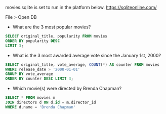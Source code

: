 movies.sqlite is set to run in the platform below.
https://sqliteonline.com/

File > Open DB

- What are the 3 most popular movies? 

```sql
SELECT original_title, popularity FROM movies
ORDER BY popularity DESC
LIMIT 3;
```

- What is the 3 most awarded average vote since the January 1st, 2000?

```sql
SELECT original_title, vote_average, COUNT(*) AS counter FROM movies
WHERE release_date > '2000-01-01'
GROUP BY vote_average
ORDER BY counter DESC LIMIT 3;
```

- Which movie(s) were directed by Brenda Chapman?

```sql
SELECT * FROM movies m
JOIN directors d ON d.id = m.director_id
WHERE d.name = 'Brenda Chapman'
```


